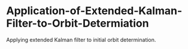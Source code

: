 # Application-of-Extended-Kalman-Filter-to-Orbit-Determiation
Applying extended Kalman filter to initial orbit determination.
